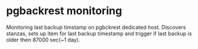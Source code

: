 # pgbackrest monitoring
Monitoring last backup timstamp on pgbckrest dedicated host.
Discovers stanzas, sets up item for last backup timestamp and trigger if last backup is older then 87000 sec(~1 day).
